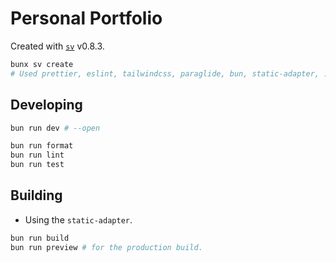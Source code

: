 # Personal Portfolio

Created with [`sv`](https://github.com/sveltejs/cli) v0.8.3.

```bash
bunx sv create
# Used prettier, eslint, tailwindcss, paraglide, bun, static-adapter, ... (TODO)
```

## Developing

```bash
bun run dev # --open

bun run format
bun run lint
bun run test
```

## Building

- Using the `static-adapter`.

```bash
bun run build
bun run preview # for the production build.
```

